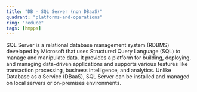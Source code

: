 ```yaml
---
title: "DB - SQL Server (non DBaaS)"
quadrant: "platforms-and-operations"
ring: "reduce"
tags: [hmpps]
---
```


SQL Server is a relational database management system (RDBMS) developed by Microsoft that uses Structured Query Language (SQL) to manage and manipulate data. It provides a platform for building, deploying, and managing data-driven applications and supports various features like transaction processing, business intelligence, and analytics. Unlike Database as a Service (DBaaS), SQL Server can be installed and managed on local servers or on-premises environments.
